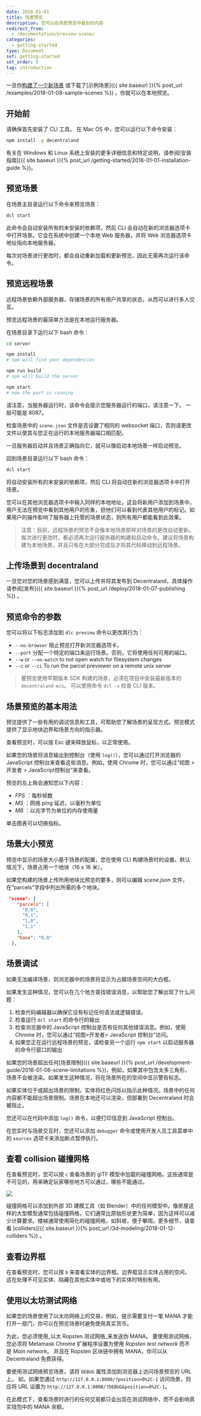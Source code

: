 ```yaml
---
date: 2018-01-01
title: 场景预览
description: 您可以在场景预览中看到的内容
redirect_from:
  - /documentation/preview-scene/
categories:
  - getting-started
type: Document
set: getting-started
set_order: 5
tag: introduction
---
```


一旦你[构建了一个新场景](https://docs.decentraland.org/#create-your-first-scene) 或下载了[示例场景]({{ site.baseurl }}{% post_url /examples/2018-01-08-sample-scenes %}) ，你就可以在本地预览。

## 开始前

请确保首先安装了 CLI 工具。 在 Mac OS 中，您可以运行以下命令安装：

```bash
npm install -g decentraland
```

有关在 Windows 和 Linux 系统上安装的更多详细信息和特定说明，请参阅[安装指南]({{ site.baseurl }}{% post_url /getting-started/2018-01-01-installation-guide %})。


## 预览场景

在场景主目录运行以下命令来预览场景：

```bash
dcl start
```

此命令会自动安装所有的末安装的依赖项，然后 CLI 会自动在新的浏览器选项卡中打开场景。它会在系统中创建一个本地 Web 服务器，并将 Web 浏览器选项卡地址指向本地服务器。

每次对场景进行更改时，都会自动重新加载和更新预览，因此无需再次运行该命令。

## 预览远程场景

远程场景依赖外部服务器，存储场景的所有用户共享的状态，从而可以进行多人交互。

预览远程场景的最简单方法是在本地运行服务器。

在场景目录下运行以下 bash 命令：

```bash
cd server

npm install
# npm will find your dependencies

npm run build
# npm will build the server

npm start
# now the port is running
```

请注意，当服务器运行时，该命令会提示您服务器运行的端口，请注意一下。 一般可能是 8087。

检查场景中的 `scene.json` 文件是否设置了相同的 websocket 端口，否则请更改文件以使其与您正在运行的本地服务器端口相匹配。

一旦服务器启动并且场景正确指向它，就可以像启动本地场景一样启动预览。

回到场景目录运行以下 bash 命令：

```bash
dcl start
```

将自动安装所有的末安装的依赖项，然后 CLI 将自动在新的浏览器选项卡中打开场景。

您可以在其他浏览器选项卡中输入同样的本地地址，这会将新用户添加到场景中。 用户无法在预览中看到其他用户的形象，但他们可以看到代表其他用户的标记。如果用户的操作影响了服务器上托管的场景状态，则所有用户都能看到此效果。

> 注意：目前，远程场景的预览不会像本地场景那样对场景的更改自动更新。每次进行更改时，都必须再次运行服务器的构建和启动命令。建议将场景构建为本地场景，并且只有在大部分完成后才将其代码移动到远程场景。

## 上传场景到 decentraland

一旦您对您的场景感到满意，您可以上传并将其发布到 Decentraland，具体操作请参阅[发布]({{ site.baseurl }}{% post_url /deploy/2018-01-07-publishing %}) 。

## 预览命令的参数

您可以将以下标志添加到 `dlc preview` 命令以更改其行为：

- `--no-browser` 阻止预览打开新浏览器选项卡。
- `--port` 分配一个特定的端口来运行场景。否则，它将使用任何可用的端口。
- `--w` or `--no-watch` to not open watch for filesystem changes
- `--c` or `--ci` To run the parcel previewer on a remote unix server

> 要预览使用早期版本 SDK 构建的场景，必须在项目中安装最新版本的`decentraland-ecs`。 可以使用命令 `dcl -v` 检查 CLI 版本。

## 场景预览的基本用法

预览提供了一些有用的调试信息和工具，可帮助您了解场景的呈现方式。预览模式提供了显示地块边界和场景方向的指示器。

查看预览时，可以按 Esc 键来释放鼠标，以正常使用。

如果您的场景将消息输出到控制台（使用 `log()`），您可以通过打开浏览器的 JavaScript 控制台来查看这些消息。例如，使用 Chrome 时，您可以通过“视图 > 开发者 > JavaScript控制台”来查看。

预览的左上角会通知您以下内容：

- _FPS_ ：每秒帧数
- _MS_  ：网络 ping 延迟，以毫秒为单位
- _MB_  ：以兆字节为单位的内存使用量

单击图表可以切换指标。

## 场景大小预览

预览中显示的场景大小基于场景的配置，您在使用 CLI 构建场景时的设置。默认情况下，场景占用一个地块（16 x 16 米）。

如果您构建的场景上传所用地块比预览的要多，则可以编辑 _scene.json_ 文件，在“parcels”字段中列出所需的多个地块。

```json
 "scene": {
    "parcels": [
      "0,0",
      "0,1",
      "1,0",
      "1,1"
    ],
    "base": "0,0"
  },
```

## 场景调试

如果无法编译场景，则浏览器中的场景将显示为占据场景空间的大白框。

如果发生这种情况，您可以在几个地方查找错误消息，以帮助您了解出现了什么问题：

1. 检查代码编辑器以确保它没有标记任何语法或逻辑错误。
2. 检查运行 `dcl start` 的命令行的输出
3. 检查浏览器中的 JavaScript 控制台是否有任何其他错误消息。例如，使用 Chrome 时，您可以通过“视图>开发者> JavaScript 控制台”访问。
4. 如果您正在运行远程场景的预览，请检查另一个运行 `npm start` 以启动服务器的命令行窗口的输出

如果您的场景超出任何[场景限制]({{ site.baseurl }}{% post_url /development-guide/2018-01-06-scene-limitations %})，例如，如果其中包含太多三角形，场景不会被渲染。如果发生这种情况，将在场景所在的空间中显示警告标志。

如果实体位于或超出场景的限制，实体将红色闪烁以指示此种情况。场景中的任何内容都不能超出场景限制。场景在本地还可以渲染，但部署到 Decentraland 时会被阻止。

您还可以在代码中添加 `log()` 命令，以便打印信息到 JavaScript 控制台。

在您实时与场景交互时，您还可以添加 `debugger` 命令或使用开发人员工具菜单中的 `sources` 选项卡来添加断点暂停执行。

<!---
以下视频介绍了调试场景的不同方法：

{%  include youtube.html video_id='UIJ_dGOFjKM'  %}
-->

## 查看 collision 碰撞网格

在查看预览时，您可以按 `c` 查看场景的 glTF 模型中加载的碰撞网格。这些通常是不可见的，用来确定玩家哪些地方可以通过，哪些不能通过。

![](/images/media/collision-meshes.png)

碰撞网格可以添加到外部 3D 建模工具（如 Blender）中的任何模型中。像房屋这样的大型模型通常包括碰撞网格，它们通常比原始形状更为简单，因为这样可以减少计算要求。楼梯通常使用简化的碰撞网格，如斜坡，便于攀爬。更多细节，请查看 [colliders]({{ site.baseurl }}{% post_url /3d-modeling/2018-01-12-colliders %}) 。

## 查看边界框

在查看预览时，您可以按 `b` 来查看实体的边界框。边界框显示实体占用的空间，这在处理不可见实体、陷藏在其他实体中或地下的实体时特别有用。

## 使用以太坊测试网络

如果您的场景使用了以太坊网络上的交易，例如，提示需要支付一笔 MANA 才能打开一扇门，你可以在预览场景时避免使用真实货币。

为此，您必须使用_以太 Ropsten 测试网络_来发送伪 MANA。 要使用测试网络，您必须将 Metamask Chrome 扩展程序设置为使用 _Ropsten test network_ 而不是 _Main network_。 并且在 Ropsten 区块链中拥有 MANA，你可以从 Decentraland 免费获得。

要使用测试网络预览场景，请将 `DEBUG` 属性添加到浏览器上访问场景预览的 URL 上。 如，如果您通过 `http://127.0.0.1:8000/?position=0%2C-1` 访问场景，则应将 URL 设置为 `http://127.0.0.1:8000/?DEBUG&position=0%2C-1`。

在此模式下，查看场景时进行的任何交易都只会出现在测试网络中，而不会影响真实钱包中的 MANA 余额。

